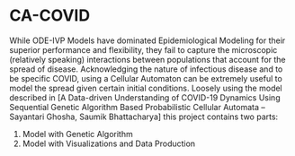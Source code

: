 # CA-COVID
While ODE-IVP Models have dominated Epidemiological Modeling for their superior performance and flexibility, they fail to capture the microscopic (relatively speaking) interactions between populations that account for the spread of disease. Acknowledging the nature of infectious disease and to be specific COVID, using a Cellular Automaton can be extremely useful to model the spread given certain initial conditions. Loosely using the model described in [A Data-driven Understanding of COVID-19 Dynamics Using Sequential Genetic Algorithm Based Probabilistic Cellular Automata – Sayantari Ghosha, Saumik Bhattacharya] this project contains two parts:  
1) Model with Genetic Algorithm 
2) Model with Visualizations and Data Production
